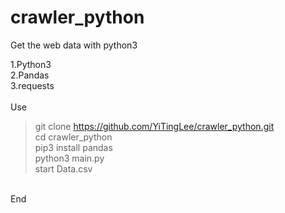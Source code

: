﻿# crawler_python
 
 Get the web data with python3</br>

1.Python3 </br>
2.Pandas </br>
3.requests </br>
 </br>
Use </br>
  > git clone https://github.com/YiTingLee/crawler_python.git </br>
  > cd crawler_python </br>
  > pip3 install pandas </br>
  > python3 main.py </br>
  > start Data.csv</br>
 </br>
End
